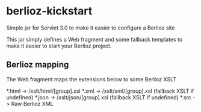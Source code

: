 # berlioz-kickstart
Simple jar for Servlet 3.0 to make it easier to configure a Berlioz site

This jar simply defines a Web fragment and some fallback templates to make it easier
to start your Berlioz project.

## Berlioz mapping

The Web fragment maps the extensions below to some Berlioz XSLT

   *.html -> /xslt/html/[group].xsl
   *.xml  -> /xslt/xml/[group].xsl   (fallback XSLT if undefined)
   *.json -> /xslt/json/[group].xsl  (fallback XSLT if undefined)
   *.src  -> Raw Berlioz XML
